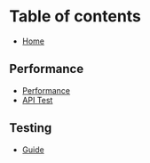 # Table of contents

* [Home](README.md)

## Performance

* [Performance](performance/performance-q.md)
* [API Test](performance/untitled.md)

## Testing

* [Guide](testing/guide.md)

